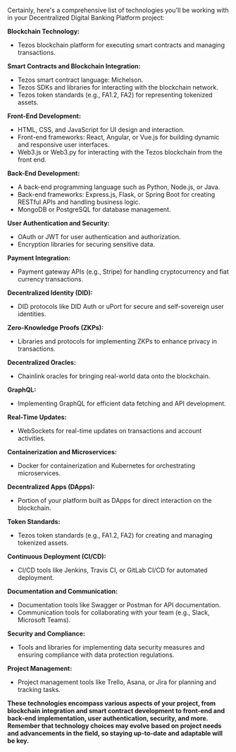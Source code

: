 Certainly, here's a comprehensive list of technologies you'll be working with in your Decentralized Digital Banking Platform project:

**Blockchain Technology:**
- Tezos blockchain platform for executing smart contracts and managing transactions.

**Smart Contracts and Blockchain Integration:**
- Tezos smart contract language: Michelson.
- Tezos SDKs and libraries for interacting with the blockchain network.
- Tezos token standards (e.g., FA1.2, FA2) for representing tokenized assets.

**Front-End Development:**
- HTML, CSS, and JavaScript for UI design and interaction.
- Front-end frameworks: React, Angular, or Vue.js for building dynamic and responsive user interfaces.
- Web3.js or Web3.py for interacting with the Tezos blockchain from the front end.

**Back-End Development:**
- A back-end programming language such as Python, Node.js, or Java.
- Back-end frameworks: Express.js, Flask, or Spring Boot for creating RESTful APIs and handling business logic.
- MongoDB or PostgreSQL for database management.

**User Authentication and Security:**
- OAuth or JWT for user authentication and authorization.
- Encryption libraries for securing sensitive data.

**Payment Integration:**
- Payment gateway APIs (e.g., Stripe) for handling cryptocurrency and fiat currency transactions.

**Decentralized Identity (DID):**
- DID protocols like DID Auth or uPort for secure and self-sovereign user identities.

**Zero-Knowledge Proofs (ZKPs):**
- Libraries and protocols for implementing ZKPs to enhance privacy in transactions.

**Decentralized Oracles:**
- Chainlink oracles for bringing real-world data onto the blockchain.

**GraphQL:**
- Implementing GraphQL for efficient data fetching and API development.

**Real-Time Updates:**
- WebSockets for real-time updates on transactions and account activities.

**Containerization and Microservices:**
- Docker for containerization and Kubernetes for orchestrating microservices.

**Decentralized Apps (DApps):**
- Portion of your platform built as DApps for direct interaction on the blockchain.

**Token Standards:**
- Tezos token standards (e.g., FA1.2, FA2) for creating and managing tokenized assets.

**Continuous Deployment (CI/CD):**
- CI/CD tools like Jenkins, Travis CI, or GitLab CI/CD for automated deployment.

**Documentation and Communication:**
- Documentation tools like Swagger or Postman for API documentation.
- Communication tools for collaborating with your team (e.g., Slack, Microsoft Teams).

**Security and Compliance:**
- Tools and libraries for implementing data security measures and ensuring compliance with data protection regulations.

**Project Management:**
- Project management tools like Trello, Asana, or Jira for planning and tracking tasks.

**These technologies encompass various aspects of your project, from blockchain integration and smart contract development to front-end and back-end implementation, user authentication, security, and more. Remember that technology choices may evolve based on project needs and advancements in the field, so staying up-to-date and adaptable will be key.**